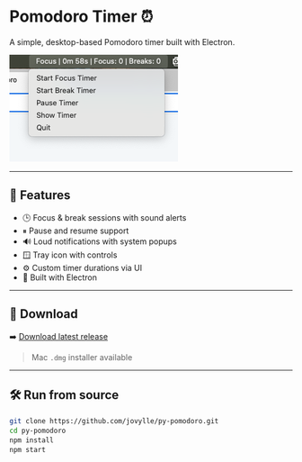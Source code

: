 # Pomodoro Timer ⏰

A simple, desktop-based Pomodoro timer built with Electron.

![screenshot](./screenshot.png) <!-- optional -->

---

## 🧠 Features

- 🕒 Focus & break sessions with sound alerts
- ⏸ Pause and resume support
- 🔊 Loud notifications with system popups
- 🪟 Tray icon with controls
- ⚙️ Custom timer durations via UI
- 🧩 Built with Electron

---

## 🚀 Download

➡️ [Download latest release](https://github.com/jovylle/py-pomodoro/releases/latest)

> Mac `.dmg` installer available

---

## 🛠 Run from source

```bash
git clone https://github.com/jovylle/py-pomodoro.git
cd py-pomodoro
npm install
npm start
